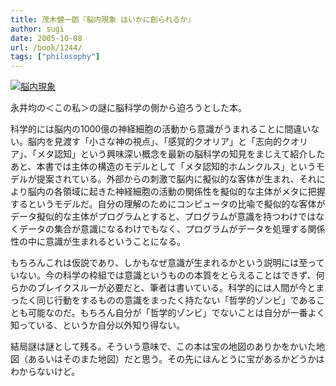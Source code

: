 ```yaml
---
title: 茂木健一郎『脳内現象 はいかに創られるか』
author: sugi
date: 2005-10-08
url: /book/1244/
tags: ["philosophy"]
---
```

<a href="http://www.amazon.co.jp/exec/obidos/ASIN/414091002X/chezsugi-22/ref=nosim/" name="amazletlink" target="_blank"><img src="http://i2.wp.com/ec2.images-amazon.com/images/I/41XC255TZVL.SL160.jpg?w=660" alt="脳内現象" class="alignleft" data-recalc-dims="1" /></a>

永井均の＜この私＞の謎に脳科学の側から迫ろうとした本。

科学的には脳内の1000億の神経細胞の活動から意識がうまれることに間違いない。脳内を見渡す「小さな神の視点」、「感覚的クオリア」と「志向的クオリア」、「メタ認知」という興味深い概念を最新の脳科学の知見をまじえて紹介したあと、本書では主体の構造のモデルとして「メタ認知的ホムンクルス」というモデルが提案されている。外部からの刺激で脳内に擬似的な客体が生まれ、それにより脳内の各領域に起きた神経細胞の活動の関係性を擬似的な主体がメタに把握するというモデルだ。自分の理解のためにコンピュータの比喩で擬似的な客体がデータ擬似的な主体がプログラムとすると、プログラムが意識を持つわけではなくデータの集合が意識になるわけでもなく、プログラムがデータを処理する関係性の中に意識が生まれるということになる。

もちろんこれは仮説であり、しかもなぜ意識が生まれるかという説明には至っていない。今の科学の枠組では意識というものの本質をとらえることはできず、何らかのブレイクスルーが必要だと、筆者は書いている。科学的には人間が今とまったく同じ行動をするものの意識をまったく持たない「哲学的ゾンビ」であることも可能なのだ。もちろん自分が「哲学的ゾンビ」でないことは自分が一番よく知っている、というか自分以外知り得ない。

結局謎は謎として残る。そういう意味で、この本は宝の地図のありかをかいた地図（あるいはそのまた地図）だと思う。その先にほんとうに宝があるかどうかはわからないけど。

